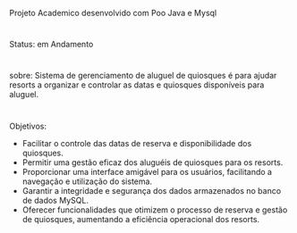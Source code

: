 Projeto Academico desenvolvido com Poo Java e Mysql
#
Status: em Andamento
#
sobre:
Sistema de gerenciamento de aluguel de quiosques é  para ajudar resorts a organizar e controlar as datas e quiosques disponíveis para aluguel.
#
Objetivos:
* Facilitar o controle das datas de reserva e disponibilidade dos quiosques.
* Permitir uma gestão eficaz dos aluguéis de quiosques para os resorts.
* Proporcionar uma interface amigável para os usuários, facilitando a navegação e utilização do sistema.
* Garantir a integridade e segurança dos dados armazenados no banco de dados MySQL.
* Oferecer funcionalidades que otimizem o processo de reserva e gestão de quiosques, aumentando a eficiência operacional dos resorts.

